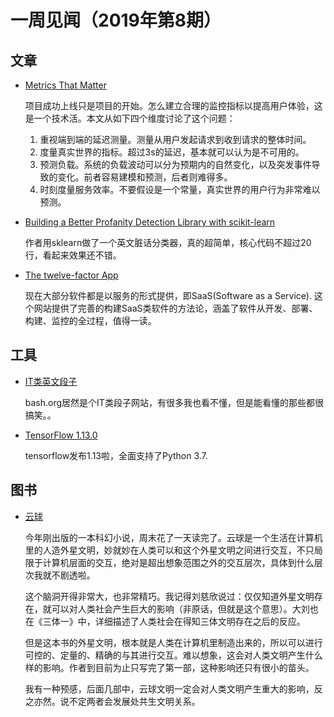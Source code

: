 # 一周见闻（2019年第8期）

## 文章

- [Metrics That Matter](https://queue.acm.org/detail.cfm?ref=rss&id=3309571)

  项目成功上线只是项目的开始。怎么建立合理的监控指标以提高用户体验，这是一个技术活。本文从如下四个维度讨论了这个问题：

  1. 重视端到端的延迟测量。测量从用户发起请求到收到请求的整体时间。
  2. 度量真实世界的指标。超过3s的延迟，基本就可以认为是不可用的。
  3. 预测负载。系统的负载波动可以分为预期内的自然变化，以及突发事件导致的变化。前者容易建模和预测，后者则难得多。
  4. 时刻度量服务效率。不要假设是一个常量，真实世界的用户行为非常难以预测。

- [Building a Better Profanity Detection Library with scikit-learn](https://victorzhou.com/blog/better-profanity-detection-with-scikit-learn/)

  作者用sklearn做了一个英文脏话分类器，真的超简单，核心代码不超过20行，看起来效果还不错。

- [The twelve-factor  App](https://12factor.net/)

  现在大部分软件都是以服务的形式提供，即SaaS(Software as a Service). 这个网站提供了完善的构建SaaS类软件的方法论，涵盖了软件从开发、部署、构建、监控的全过程，值得一读。



## 工具

- [IT类英文段子](http://www.bash.org/)

  bash.org居然是个IT类段子网站，有很多我也看不懂，但是能看懂的那些都很搞笑。。

- [TensorFlow 1.13.0](https://github.com/tensorflow/tensorflow/releases/tag/v1.13.0)

  tensorflow发布1.13啦，全面支持了Python 3.7.

## 图书

- [云球](https://book.douban.com/subject/30452175/)

  今年刚出版的一本科幻小说，周末花了一天读完了。云球是一个生活在计算机里的人造外星文明，妙就妙在人类可以和这个外星文明之间进行交互，不只局限于计算机层面的交互，绝对是超出想象范围之外的交互层次，具体到什么层次我就不剧透啦。

  这个脑洞开得非常大，也非常精巧。我记得刘慈欣说过：仅仅知道外星文明存在，就可以对人类社会产生巨大的影响（非原话，但就是这个意思）。大刘也在《三体一》中，详细描述了人类社会在得知三体文明存在之后的反应。

  但是这本书的外星文明，根本就是人类在计算机里制造出来的，所以可以进行可控的、定量的、精确的与其进行交互。难以想象，这会对人类文明产生什么样的影响。作者到目前为止只写完了第一部，这种影响还只有很小的苗头。

  我有一种预感，后面几部中，云球文明一定会对人类文明产生重大的影响，反之亦然。说不定两者会发展处共生文明关系。